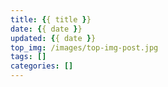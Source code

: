 ```yaml
---
title: {{ title }}
date: {{ date }}
updated: {{ date }}
top_img: /images/top-img-post.jpg
tags: []
categories: []
---
```

